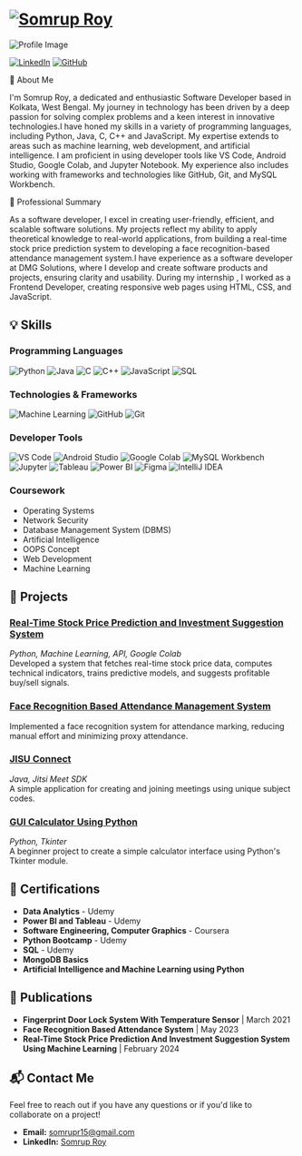 
<h1 align="left">
  <a href="https://github.com/Somruproy7" target="_blank">
    <img src="https://readme-typing-svg.herokuapp.com?font=Roboto+Slab&color=%2336BCF7&size=80&center=true&vCenter=true&width=650&height=70&lines=Somrup+Roy💻" alt="Somrup Roy">
  </a>
</h1>

![Profile Image](https://github.com/Somruproy7/Somruproy7/assets/75779704/2820c8fb-e6d6-49d4-bb7e-6c5bc770a9e6)

[![LinkedIn](https://img.shields.io/badge/LinkedIn-Connect-blue)](https://www.linkedin.com/in/somrup-roy-16b643216)
[![GitHub](https://img.shields.io/badge/GitHub-Follow-black)](https://github.com/Somruproy7)

👋 About Me

I'm Somrup Roy, a dedicated and enthusiastic Software Developer based in Kolkata, West Bengal. My journey in technology has been driven by a deep passion for solving complex problems and a keen interest in innovative technologies.I have honed my skills in a variety of programming languages, including Python, Java, C, C++ and JavaScript. My expertise extends to areas such as machine learning, web development, and artificial intelligence. I am proficient in using developer tools like VS Code, Android Studio, Google Colab, and Jupyter Notebook. My experience also includes working with frameworks and technologies like GitHub, Git, and MySQL Workbench.

💼 Professional Summary

As a software developer, I excel in creating user-friendly, efficient, and scalable software solutions. My projects reflect my ability to apply theoretical knowledge to real-world applications, from building a real-time stock price prediction system to developing a face recognition-based attendance management system.I have experience as a software developer at DMG Solutions, where I develop and create software products and projects, ensuring clarity and usability. During my internship , I worked as a Frontend Developer, creating responsive web pages using HTML, CSS, and JavaScript.

## 💡 Skills

### Programming Languages
![Python](https://img.shields.io/badge/Python-3670A0?style=for-the-badge&logo=python&logoColor=ffdd54)
![Java](https://img.shields.io/badge/Java-ED8B00?style=for-the-badge&logo=java&logoColor=white)
![C](https://img.shields.io/badge/C-00599C?style=for-the-badge&logo=c&logoColor=white)
![C++](https://img.shields.io/badge/C++-00599C?style=for-the-badge&logo=c%2B%2B&logoColor=white)
![JavaScript](https://img.shields.io/badge/JavaScript-323330?style=for-the-badge&logo=javascript&logoColor=F7DF1E)
![SQL](https://img.shields.io/badge/SQL-4479A1?style=for-the-badge&logo=sql&logoColor=white)

### Technologies & Frameworks
![Machine Learning](https://img.shields.io/badge/Machine%20Learning-00C58E?style=for-the-badge&logo=Machine%20Learning&logoColor=white)
![GitHub](https://img.shields.io/badge/GitHub-181717?style=for-the-badge&logo=github&logoColor=white)
![Git](https://img.shields.io/badge/Git-F05032?style=for-the-badge&logo=git&logoColor=white)

### Developer Tools
![VS Code](https://img.shields.io/badge/VS%20Code-0078d7?style=for-the-badge&logo=visual%20studio%20code&logoColor=white)
![Android Studio](https://img.shields.io/badge/Android%20Studio-3DDC84?style=for-the-badge&logo=android%20studio&logoColor=white)
![Google Colab](https://img.shields.io/badge/Google%20Colab-F9AB00?style=for-the-badge&logo=google%20colab&logoColor=white)
![MySQL Workbench](https://img.shields.io/badge/MySQL-4479A1?style=for-the-badge&logo=mysql&logoColor=white)
![Jupyter](https://img.shields.io/badge/Jupyter-F37626?style=for-the-badge&logo=jupyter&logoColor=white)
![Tableau](https://img.shields.io/badge/Tableau-E97627?style=for-the-badge&logo=tableau&logoColor=white)
![Power BI](https://img.shields.io/badge/Power%20BI-F2C811?style=for-the-badge&logo=Power%20BI&logoColor=white)
![Figma](https://img.shields.io/badge/Figma-F24E1E?style=for-the-badge&logo=figma&logoColor=white)
![IntelliJ IDEA](https://img.shields.io/badge/IntelliJ%20IDEA-000000?style=for-the-badge&logo=intellij%20idea&logoColor=white)

### Coursework
- Operating Systems
- Network Security
- Database Management System (DBMS)
- Artificial Intelligence
- OOPS Concept
- Web Development
- Machine Learning

## 🚀 Projects

### [Real-Time Stock Price Prediction and Investment Suggestion System](https://www.ijfmr.com/research-paper.php?id=13496)
*Python, Machine Learning, API, Google Colab*  
Developed a system that fetches real-time stock price data, computes technical indicators, trains predictive models, and suggests profitable buy/sell signals.

### [Face Recognition Based Attendance Management System](https://isjem.com/volume02issue05may2023/)
Implemented a face recognition system for attendance marking, reducing manual effort and minimizing proxy attendance.

### [JISU Connect](https://drive.google.com/file/d/1nNU3woFz9dxpIFpNn2Hv0T2IG2-3_plG/view)
*Java, Jitsi Meet SDK*  
A simple application for creating and joining meetings using unique subject codes.

### [GUI Calculator Using Python](https://github.com/Somruproy7/python_gui_calculator)
*Python, Tkinter*  
A beginner project to create a simple calculator interface using Python's Tkinter module.

## 📜 Certifications

- **Data Analytics** - Udemy
- **Power BI and Tableau** - Udemy
- **Software Engineering, Computer Graphics** - Coursera
- **Python Bootcamp** - Udemy
- **SQL** - Udemy
- **MongoDB Basics**
- **Artificial Intelligence and Machine Learning using Python**

## 📰 Publications

- **Fingerprint Door Lock System With Temperature Sensor** | March 2021
- **Face Recognition Based Attendance System** | May 2023
- **Real-Time Stock Price Prediction And Investment Suggestion System Using Machine Learning** | February 2024

## 📬 Contact Me

Feel free to reach out if you have any questions or if you'd like to collaborate on a project!

- **Email:** [somrupr15@gmail.com](mailto:somrupr15@gmail.com)
- **LinkedIn:** [Somrup Roy](https://www.linkedin.com/in/somrup-roy-16b643216)


